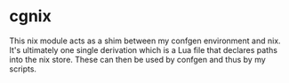 # cgnix
This nix module acts as a shim between my confgen environment and nix. It's ultimately one single derivation which is a Lua file that declares paths into the nix store. These can then be used by confgen and thus by my scripts.
